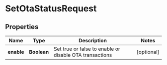

# SetOtaStatusRequest


## Properties

| Name | Type | Description | Notes |
|------------ | ------------- | ------------- | -------------|
|**enable** | **Boolean** | Set true or false to enable or disable OTA transactions |  [optional] |



